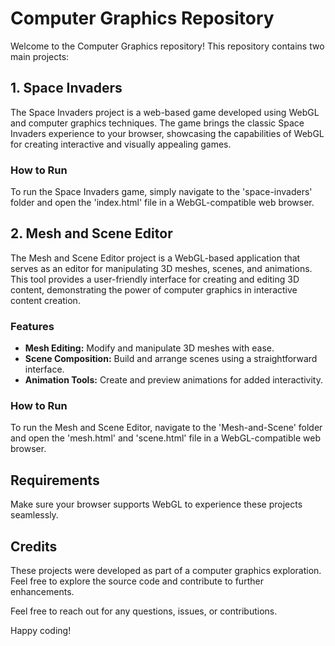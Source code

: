 # Computer Graphics Repository

Welcome to the Computer Graphics repository! This repository contains two main projects:

## 1. Space Invaders

The Space Invaders project is a web-based game developed using WebGL and computer graphics techniques. The game brings the classic Space Invaders experience to your browser, showcasing the capabilities of WebGL for creating interactive and visually appealing games.

### How to Run

To run the Space Invaders game, simply navigate to the 'space-invaders' folder and open the 'index.html' file in a WebGL-compatible web browser.

## 2. Mesh and Scene Editor

The Mesh and Scene Editor project is a WebGL-based application that serves as an editor for manipulating 3D meshes, scenes, and animations. This tool provides a user-friendly interface for creating and editing 3D content, demonstrating the power of computer graphics in interactive content creation.

### Features

- **Mesh Editing:** Modify and manipulate 3D meshes with ease.
- **Scene Composition:** Build and arrange scenes using a straightforward interface.
- **Animation Tools:** Create and preview animations for added interactivity.

### How to Run

To run the Mesh and Scene Editor, navigate to the 'Mesh-and-Scene' folder and open the 'mesh.html' and 'scene.html' file in a WebGL-compatible web browser.

## Requirements

Make sure your browser supports WebGL to experience these projects seamlessly.

## Credits

These projects were developed as part of a computer graphics exploration. Feel free to explore the source code and contribute to further enhancements.

Feel free to reach out for any questions, issues, or contributions.

Happy coding!
